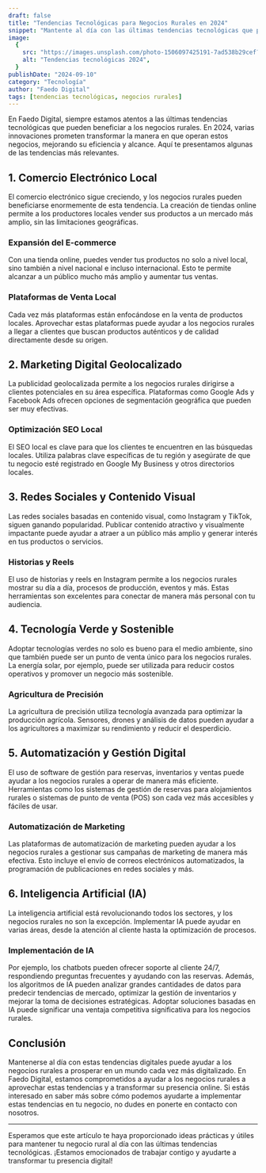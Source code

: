 ```yaml
---
draft: false
title: "Tendencias Tecnológicas para Negocios Rurales en 2024"
snippet: "Mantente al día con las últimas tendencias tecnológicas que pueden transformar tu negocio rural en 2024."
image:
  {
    src: "https://images.unsplash.com/photo-1506097425191-7ad538b29cef?&fit=crop&w=430&h=240",
    alt: "Tendencias tecnológicas 2024",
  }
publishDate: "2024-09-10"
category: "Tecnología"
author: "Faedo Digital"
tags: [tendencias tecnológicas, negocios rurales]
---
```


En Faedo Digital, siempre estamos atentos a las últimas tendencias tecnológicas que pueden beneficiar a los negocios rurales. En 2024, varias innovaciones prometen transformar la manera en que operan estos negocios, mejorando su eficiencia y alcance. Aquí te presentamos algunas de las tendencias más relevantes.

## 1. Comercio Electrónico Local

El comercio electrónico sigue creciendo, y los negocios rurales pueden beneficiarse enormemente de esta tendencia. La creación de tiendas online permite a los productores locales vender sus productos a un mercado más amplio, sin las limitaciones geográficas.

### Expansión del E-commerce

Con una tienda online, puedes vender tus productos no solo a nivel local, sino también a nivel nacional e incluso internacional. Esto te permite alcanzar a un público mucho más amplio y aumentar tus ventas.

### Plataformas de Venta Local

Cada vez más plataformas están enfocándose en la venta de productos locales. Aprovechar estas plataformas puede ayudar a los negocios rurales a llegar a clientes que buscan productos auténticos y de calidad directamente desde su origen.

## 2. Marketing Digital Geolocalizado

La publicidad geolocalizada permite a los negocios rurales dirigirse a clientes potenciales en su área específica. Plataformas como Google Ads y Facebook Ads ofrecen opciones de segmentación geográfica que pueden ser muy efectivas.

### Optimización SEO Local

El SEO local es clave para que los clientes te encuentren en las búsquedas locales. Utiliza palabras clave específicas de tu región y asegúrate de que tu negocio esté registrado en Google My Business y otros directorios locales.

## 3. Redes Sociales y Contenido Visual

Las redes sociales basadas en contenido visual, como Instagram y TikTok, siguen ganando popularidad. Publicar contenido atractivo y visualmente impactante puede ayudar a atraer a un público más amplio y generar interés en tus productos o servicios.

### Historias y Reels

El uso de historias y reels en Instagram permite a los negocios rurales mostrar su día a día, procesos de producción, eventos y más. Estas herramientas son excelentes para conectar de manera más personal con tu audiencia.

## 4. Tecnología Verde y Sostenible

Adoptar tecnologías verdes no solo es bueno para el medio ambiente, sino que también puede ser un punto de venta único para los negocios rurales. La energía solar, por ejemplo, puede ser utilizada para reducir costos operativos y promover un negocio más sostenible.

### Agricultura de Precisión

La agricultura de precisión utiliza tecnología avanzada para optimizar la producción agrícola. Sensores, drones y análisis de datos pueden ayudar a los agricultores a maximizar su rendimiento y reducir el desperdicio.

## 5. Automatización y Gestión Digital

El uso de software de gestión para reservas, inventarios y ventas puede ayudar a los negocios rurales a operar de manera más eficiente. Herramientas como los sistemas de gestión de reservas para alojamientos rurales o sistemas de punto de venta (POS) son cada vez más accesibles y fáciles de usar.

### Automatización de Marketing

Las plataformas de automatización de marketing pueden ayudar a los negocios rurales a gestionar sus campañas de marketing de manera más efectiva. Esto incluye el envío de correos electrónicos automatizados, la programación de publicaciones en redes sociales y más.

## 6. Inteligencia Artificial (IA)

La inteligencia artificial está revolucionando todos los sectores, y los negocios rurales no son la excepción. Implementar IA puede ayudar en varias áreas, desde la atención al cliente hasta la optimización de procesos.

### Implementación de IA

Por ejemplo, los chatbots pueden ofrecer soporte al cliente 24/7, respondiendo preguntas frecuentes y ayudando con las reservas. Además, los algoritmos de IA pueden analizar grandes cantidades de datos para predecir tendencias de mercado, optimizar la gestión de inventarios y mejorar la toma de decisiones estratégicas. Adoptar soluciones basadas en IA puede significar una ventaja competitiva significativa para los negocios rurales.

## Conclusión

Mantenerse al día con estas tendencias digitales puede ayudar a los negocios rurales a prosperar en un mundo cada vez más digitalizado. En Faedo Digital, estamos comprometidos a ayudar a los negocios rurales a aprovechar estas tendencias y a transformar su presencia online. Si estás interesado en saber más sobre cómo podemos ayudarte a implementar estas tendencias en tu negocio, no dudes en ponerte en contacto con nosotros.

---

Esperamos que este artículo te haya proporcionado ideas prácticas y útiles para mantener tu negocio rural al día con las últimas tendencias tecnológicas. ¡Estamos emocionados de trabajar contigo y ayudarte a transformar tu presencia digital!
